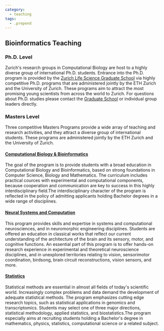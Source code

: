 ```yaml
---
category:
  - teaching
tags:
  - .prepend
---
```


## Bioinformatics Teaching

### Ph.D. Level

Zurich's research groups in Computational Biology are host to a highly diverse group of international Ph.D. students. Entrance into the Ph.D. program is provided by the <a href="https://www.lifescience-graduateschool.uzh.ch/">Zurich Life Science Graduate School</a> via highly competitive Ph.D. programs that are administered jointly by the ETH Zurich and the University of Zurich. These programs aim to attract the most promising young scientists from across the world to Zurich. For questions about Ph.D. studies please contact the <a href="https://www.lifescience-graduateschool.uzh.ch/">Graduate School</a> or individual group leaders directly.

### Masters Level 

Three competitive Masters Programs provide a wide array of teaching and research activities, and they attract a diverse group of international students. These programs are administered jointly by the ETH Zurich and the University of Zurich.

#### [Computational Biology & Bioinformatics](https://www.cbb.ethz.ch/)

The goal of the program is to provide students with a broad education in Computational Biology and Bioinformatics, based on strong foundations in Computer Science, Biology and Mathematics. The curriculum includes practical cources with experimental and computational components, because cooperation and communication are key to success in this highly interdisciplinary field.The interdisciplinary character of the program is reflected in the policy of admitting applicants holding Bachelor degrees in a wide range of disciplines.

#### [Neural Systems and Computation](https://www.nsc.uzh.ch/en.html)

This program provides skills and expertise in systems and computational neurosciences, and in neuromorphic engineering disciplines. Students are offered an education in classical works that reflect our current understanding of the architecture of the brain and its sensory, motor, and cognitive functions. An essential part of this program is to offer hands-on research experience in experimental and theoretical neuroscience disciplines, and in unexplored territories relating to vision, sensorimotor coordination, birdsong, brain circuit reconstructions, vision sensors, and more.

#### [Statistics](https://stat.ethz.ch/teaching/master)

Statistical methods are essential in almost all fields of today's scientific world. Increasingly complex problems and data demand the development of adequate statistical methods. The program emphasizes cutting edge research topics, such as statistical applications in genomics and transcriptomics. Students may select one of three major directions, statistical methodology, applied statistics, and biostatistics.The program especially aims at recruiting students holding a Bachelor's degree in mathematics, physics, statistics, computational science or a related subject.

